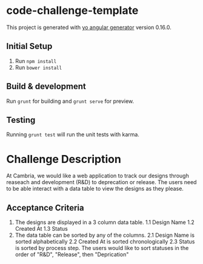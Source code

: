 # code-challenge-template

This project is generated with [yo angular generator](https://github.com/yeoman/generator-angular)
version 0.16.0.

## Initial Setup

1. Run `npm install`
2. Run `bower install`

## Build & development

Run `grunt` for building and `grunt serve` for preview.

## Testing

Running `grunt test` will run the unit tests with karma.

# Challenge Description

At Cambria, we would like a web application to track our designs through reaseach and development (R&D) to deprecation or release. The users need to be able interact with a data table to view the designs as they please.

## Acceptance Criteria

1. The designs are displayed in a 3 column data table.
   1.1 Design Name
   1.2 Created At
   1.3 Status
2. The data table can be sorted by any of the columns.
   2.1 Design Name is sorted alphabetically
   2.2 Created At is sorted chronologically
   2.3 Status is sorted by process step. The users would like to sort statuses in the order of "R&D", "Release", then "Deprication"
